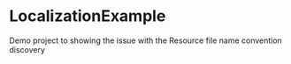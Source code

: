 # LocalizationExample
Demo project to showing the issue with the Resource file name convention discovery
